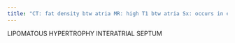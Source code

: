 ```yaml
---
title: "CT: fat density btw atria MR: high T1 btw atria Sx: occurs in elderly &amp; obese Tx: usually not resected LIPOMA: usually asx, MC in RA"
---
```

LIPOMATOUS HYPERTROPHY INTERATRIAL SEPTUM

